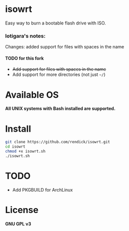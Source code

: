 # isowrt

Easy way to burn a bootable flash drive with ISO.

### lotigara's notes:
Changes: added support for files with spaces in the name
#### TODO for this fork
- ~~Add support for files with spaces in the name~~
- Add support for more directories (not just `~/`)

# Available OS

**All UNIX systems with Bash installed are supported.**

# Install

```bash
git clone https://github.com/rendick/isowrt.git
cd isowrt
chmod +x isowrt.sh
./isowrt.sh
```
# TODO
- Add PKGBUILD for ArchLinux

# License

**GNU GPL v3**
